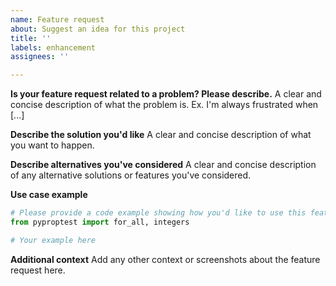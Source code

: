 ```yaml
---
name: Feature request
about: Suggest an idea for this project
title: ''
labels: enhancement
assignees: ''

---
```


**Is your feature request related to a problem? Please describe.**
A clear and concise description of what the problem is. Ex. I'm always frustrated when [...]

**Describe the solution you'd like**
A clear and concise description of what you want to happen.

**Describe alternatives you've considered**
A clear and concise description of any alternative solutions or features you've considered.

**Use case example**
```python
# Please provide a code example showing how you'd like to use this feature
from pyproptest import for_all, integers

# Your example here
```

**Additional context**
Add any other context or screenshots about the feature request here.
